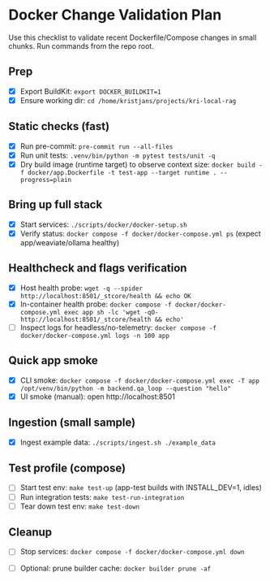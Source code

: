 # Docker Change Validation Plan

Use this checklist to validate recent Dockerfile/Compose changes in small chunks. Run commands from the repo root.

## Prep
- [x] Export BuildKit: `export DOCKER_BUILDKIT=1`
- [x] Ensure working dir: `cd /home/kristjans/projects/kri-local-rag`

## Static checks (fast)
- [x] Run pre-commit: `pre-commit run --all-files`
- [x] Run unit tests: `.venv/bin/python -m pytest tests/unit -q`
- [x] Dry build image (runtime target) to observe context size: `docker build -f docker/app.Dockerfile -t test-app --target runtime . --progress=plain`

## Bring up full stack
- [x] Start services: `./scripts/docker/docker-setup.sh`
- [x] Verify status: `docker compose -f docker/docker-compose.yml ps` (expect app/weaviate/ollama healthy)

## Healthcheck and flags verification
- [x] Host health probe: `wget -q --spider http://localhost:8501/_stcore/health && echo OK`
- [x] In-container health probe: `docker compose -f docker/docker-compose.yml exec app sh -lc 'wget -qO- http://localhost:8501/_stcore/health && echo'`
- [ ] Inspect logs for headless/no-telemetry: `docker compose -f docker/docker-compose.yml logs -n 100 app`

## Quick app smoke
- [x] CLI smoke: `docker compose -f docker/docker-compose.yml exec -T app /opt/venv/bin/python -m backend.qa_loop --question "hello"`
- [x] UI smoke (manual): open http://localhost:8501

## Ingestion (small sample)
- [x] Ingest example data: `./scripts/ingest.sh ./example_data`

## Test profile (compose)
- [ ] Start test env: `make test-up` (app-test builds with INSTALL_DEV=1, idles)
- [ ] Run integration tests: `make test-run-integration`
- [ ] Tear down test env: `make test-down`

## Cleanup
- [ ] Stop services: `docker compose -f docker/docker-compose.yml down`
- [ ] Optional: prune builder cache: `docker builder prune -af`

